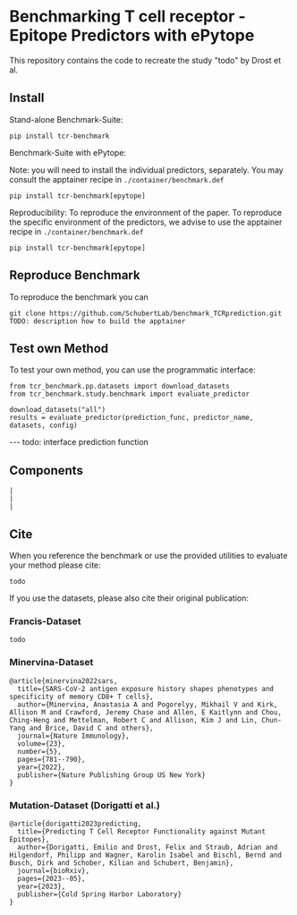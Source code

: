 # Benchmarking T cell receptor - Epitope Predictors with ePytope
This repository contains the code to recreate the study "todo" by Drost et al.

## Install
Stand-alone Benchmark-Suite:
```
pip install tcr-benchmark
```

Benchmark-Suite with ePytope:

Note: you will need to install the individual predictors, separately. You may consult the apptainer recipe in `./container/benchmark.def`
```
pip install tcr-benchmark[epytope]
```

Reproducibility:
To reproduce the environment of the paper. To reproduce the specific environment of the predictors, we advise to use the apptainer recipe in `./container/benchmark.def`
```
pip install tcr-benchmark[epytope]
```

## Reproduce Benchmark
To reproduce the benchmark you can
```
git clone https://github.com/SchubertLab/benchmark_TCRprediction.git
TODO: description how to build the apptainer
```

## Test own Method
To test your own method, you can use the programmatic interface:
```
from tcr_benchmark.pp.datasets import download_datasets
from tcr_benchmark.study.benchmark import evaluate_predictor

download_datasets("all")
results = evaluate_predictor(prediction_func, predictor_name, datasets, config)
```
--- todo: interface prediction function

## Components
```
|
|
|
```

## Cite
When you reference the benchmark or use the provided utilities to evaluate your method please cite:
```
todo
```

If you use the datasets, please also cite their original publication:
### Francis-Dataset
```
todo
```

### Minervina-Dataset
```
@article{minervina2022sars,
  title={SARS-CoV-2 antigen exposure history shapes phenotypes and specificity of memory CD8+ T cells},
  author={Minervina, Anastasia A and Pogorelyy, Mikhail V and Kirk, Allison M and Crawford, Jeremy Chase and Allen, E Kaitlynn and Chou, Ching-Heng and Mettelman, Robert C and Allison, Kim J and Lin, Chun-Yang and Brice, David C and others},
  journal={Nature Immunology},
  volume={23},
  number={5},
  pages={781--790},
  year={2022},
  publisher={Nature Publishing Group US New York}
}
```

### Mutation-Dataset (Dorigatti et al.)
```
@article{dorigatti2023predicting,
  title={Predicting T Cell Receptor Functionality against Mutant Epitopes},
  author={Dorigatti, Emilio and Drost, Felix and Straub, Adrian and Hilgendorf, Philipp and Wagner, Karolin Isabel and Bischl, Bernd and Busch, Dirk and Schober, Kilian and Schubert, Benjamin},
  journal={bioRxiv},
  pages={2023--05},
  year={2023},
  publisher={Cold Spring Harbor Laboratory}
}
```
